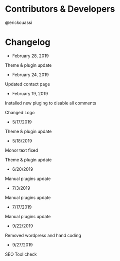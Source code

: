 # Contributors & Developers
@erickouassi

# Changelog

* February 28, 2019

Theme & plugin update

* February 24, 2019

Updated contact page

* February 19, 2019

Installed new pluging to disable all comments 

Changed Logo

* 5/17/2019

Theme & plugin update

* 5/18/2019

Monor text fixed

Theme & plugin update

* 6/20/2019

Manual plugins update 

* 7/3/2019

Manual plugins update 

* 7/17/2019

Manual plugins update 

* 9/22/2019

Removed wordpress and hand coding 

* 9/27/2019

SEO Tool check

